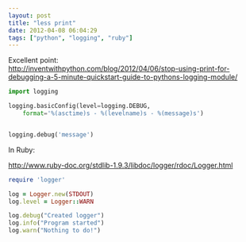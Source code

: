 ```yaml
---
layout: post
title: "less print"
date: 2012-04-08 06:04:29
tags: ["python", "logging", "ruby"]
---
```


Excellent point:  
<http://inventwithpython.com/blog/2012/04/06/stop-using-print-for-debugging-a-5-minute-quickstart-guide-to-pythons-logging-module/>


```python
import logging

logging.basicConfig(level=logging.DEBUG, 
    format='%(asctime)s - %(levelname)s - %(message)s')


logging.debug('message')
```

In Ruby:

<http://www.ruby-doc.org/stdlib-1.9.3/libdoc/logger/rdoc/Logger.html>

```ruby
require 'logger'

log = Logger.new(STDOUT)
log.level = Logger::WARN

log.debug("Created logger")
log.info("Program started")
log.warn("Nothing to do!")
```
